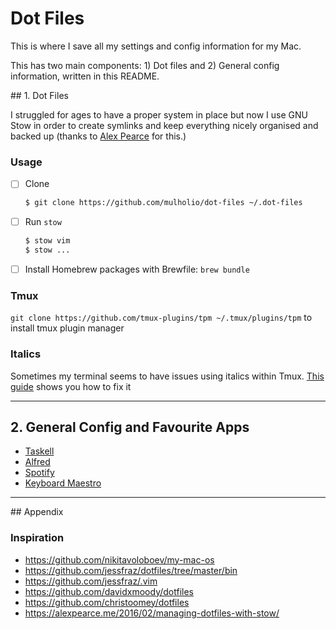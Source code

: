 # Dot Files

This is where I save all my settings and config information for my Mac.

This has two main components: 1) Dot files and 2) General config information, written in this README.

## 1. Dot Files

I struggled for ages to have a proper system in place but now I use GNU Stow in order to create symlinks and keep everything nicely organised and backed up (thanks to [Alex Pearce](https://github.com/alexpearce/dotfiles) for this.)

### Usage

- [ ] Clone

  ```bash
  $ git clone https://github.com/mulholio/dot-files ~/.dot-files
  ```

- [ ] Run `stow`

  ```bash
  $ stow vim
  $ stow ...
  ```

- [ ] Install Homebrew packages with Brewfile: `brew bundle`

### Tmux

`git clone https://github.com/tmux-plugins/tpm ~/.tmux/plugins/tpm` to install tmux plugin manager

### Italics

Sometimes my terminal seems to have issues using italics within Tmux. [This guide](https://alexpearce.me/2014/05/italics-in-iterm2-vim-tmux/) shows you how to fix it

---

## 2. General Config and Favourite Apps

- [Taskell](https://github.com/smallhadroncollider/taskell)
- [Alfred](https://www.alfredapp.com/)
- [Spotify](http://alfred-spotify-mini-player.com/setup/)
- [Keyboard Maestro](https://github.com/iansinnott/alfred-maestro)

---

## Appendix

### Inspiration

- https://github.com/nikitavoloboev/my-mac-os
- https://github.com/jessfraz/dotfiles/tree/master/bin
- https://github.com/jessfraz/.vim
- https://github.com/davidxmoody/dotfiles
- https://github.com/christoomey/dotfiles
- https://alexpearce.me/2016/02/managing-dotfiles-with-stow/

